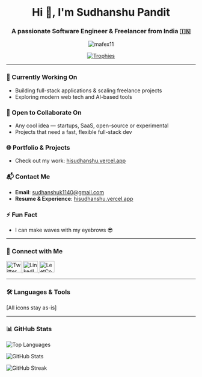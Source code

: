 <h1 align="center">Hi 👋, I'm Sudhanshu Pandit</h1>
<h3 align="center">A passionate Software Engineer & Freelancer from India 🇮🇳</h3>

<p align="center">
  <img src="https://komarev.com/ghpvc/?username=mafex11&label=Profile%20views&color=0e75b6&style=flat" alt="mafex11" />
</p>

<p align="center">
  <a href="https://github.com/ryo-ma/github-profile-trophy">
    <img src="https://github-profile-trophy.vercel.app/?username=mafex11&theme=onedark&no-frame=true&no-bg=true&margin-w=15" alt="Trophies">
  </a>
</p>

---

### 🔭 Currently Working On
- Building full-stack applications & scaling freelance projects  
- Exploring modern web tech and AI-based tools

### 🤝 Open to Collaborate On
- Any cool idea — startups, SaaS, open-source or experimental  
- Projects that need a fast, flexible full-stack dev

### 🌐 Portfolio & Projects
- Check out my work: [hisudhanshu.vercel.app](https://hisudhanshu.vercel.app)

### 📬 Contact Me
- **Email**: sudhanshuk1140@gmail.com  
- **Resume & Experience**: [hisudhanshu.vercel.app](https://hisudhanshu.vercel.app)

### ⚡ Fun Fact
- I can make waves with my eyebrows 😎

---

### 📲 Connect with Me

<p align="left">
  <a href="https://twitter.com/mafexuwu" target="_blank">
    <img src="https://raw.githubusercontent.com/rahuldkjain/github-profile-readme-generator/master/src/images/icons/Social/twitter.svg" alt="Twitter" height="30" width="40" />
  </a>
  <a href="https://linkedin.com/in/sudhanshu-pandit-17a126240/" target="_blank">
    <img src="https://raw.githubusercontent.com/rahuldkjain/github-profile-readme-generator/master/src/images/icons/Social/linked-in-alt.svg" alt="LinkedIn" height="30" width="40" />
  </a>
  <a href="https://www.leetcode.com/mafex" target="_blank">
    <img src="https://raw.githubusercontent.com/rahuldkjain/github-profile-readme-generator/master/src/images/icons/Social/leet-code.svg" alt="LeetCode" height="30" width="40" />
  </a>
</p>

---

### 🛠️ Languages & Tools

<p align="left">
  <!-- Keep your icons here – no changes to your full stack since it's very comprehensive and detailed -->
  <!-- To keep this response short, I won't paste the whole icon block again unless you want me to refine it -->
  [All icons stay as-is]
</p>

---

### 📊 GitHub Stats

<p align="left">
  <img src="https://github-readme-stats.vercel.app/api/top-langs?username=mafex11&show_icons=true&locale=en&layout=compact" alt="Top Languages" />
</p>

<p align="left">
  <img src="https://github-readme-stats.vercel.app/api?username=mafex11&show_icons=true&locale=en" alt="GitHub Stats" />
</p>

<p align="left">
  <img src="https://github-readme-streak-stats.herokuapp.com/?user=mafex11&" alt="GitHub Streak" />
</p>
